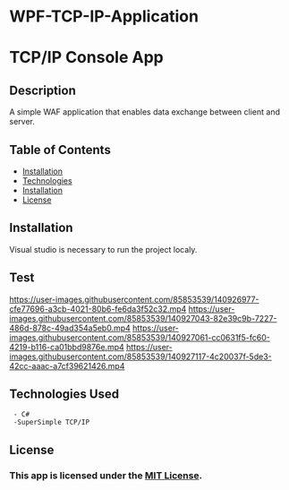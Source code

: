 # WPF-TCP-IP-Application
# TCP/IP Console App

## Description
A simple WAF application that enables data exchange between client and server.
  
## Table of Contents
 * [Installation](#installation)
 * [Technologies](#technologies-used)
 * [Installation](#installation)
 * [License](#license)

## Installation

Visual studio is necessary to run the project localy.

## Test




https://user-images.githubusercontent.com/85853539/140926977-cfe77696-a3cb-4021-80b6-fe6da3f52c32.mp4
https://user-images.githubusercontent.com/85853539/140927043-82e39c9b-7227-486d-878c-49ad354a5eb0.mp4
https://user-images.githubusercontent.com/85853539/140927061-cc0631f5-fc60-4219-b116-ca01bbd9876e.mp4
https://user-images.githubusercontent.com/85853539/140927117-4c20037f-5de3-42cc-aaac-a7cf39621426.mp4






## Technologies Used
     - C#
     -SuperSimple TCP/IP
     
## License
### This app is licensed under the [MIT License](LICENSE).
